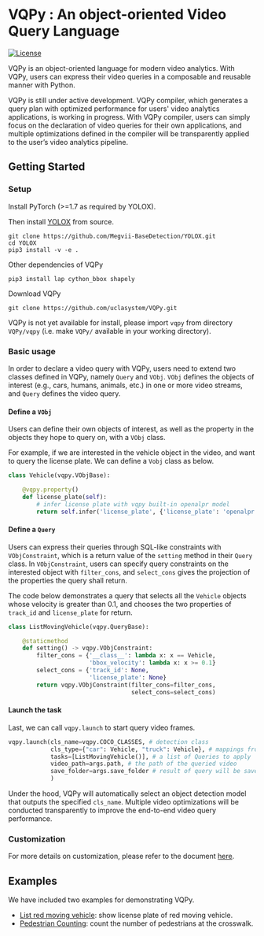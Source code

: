 # VQPy : An object-oriented Video Query Language

[![License](https://img.shields.io/badge/License-Apache_2.0-brightgreen.svg)](https://github.com/uclasystem/VQPy/blob/main/LICENSE)

VQPy is an object-oriented language for modern video analytics. With VQPy, users can express their video queries in a composable and reusable manner with Python.

VQPy is still under active development. VQPy compiler, which generates a query plan with optimized performance for users' video analytics applications, is working in progress. With VQPy compiler, users can simply focus on the declaration of video queries for their own applications, and multiple optimizations defined in the compiler will be transparently applied to the user’s video analytics pipeline.

## Getting Started

### Setup

Install PyTorch (>=1.7 as required by YOLOX).

Then install [YOLOX](https://github.com/Megvii-BaseDetection/YOLOX") from source.

```shell
git clone https://github.com/Megvii-BaseDetection/YOLOX.git
cd YOLOX
pip3 install -v -e .
```

Other dependencies of VQPy

```shell
pip3 install lap cython_bbox shapely
```

Download VQPy

```shell
git clone https://github.com/uclasystem/VQPy.git
```

VQPy is not yet available for install, please import `vqpy` from directory `VQPy/vqpy` (i.e. make `VQPy/` available in your working directory).

### Basic usage

In order to declare a video query with VQPy, users need to extend two classes defined in VQPy, namely `Query` and `VObj`. `VObj` defines the objects of interest (e.g., cars, humans, animals, etc.) in one or more video streams, and `Query` defines the video query.  

#### Define a `VObj`

Users can define their own objects of interest, as well as the property in the objects they hope to query on, with a `VObj` class. 

For example,  if we are interested in the vehicle object in the video, and want to query the license plate. We can define a `Vobj` class as below. 

```python
class Vehicle(vqpy.VObjBase):

    @vqpy.property()
    def license_plate(self):
        # infer license plate with vqpy built-in openalpr model
        return self.infer('license_plate', {'license_plate': 'openalpr'})
```

#### Define a `Query`

Users can express their queries through SQL-like constraints with `VObjConstraint`, which is a return value of the `setting` method in their `Query` class. In `VObjConstraint`, users can specify query constraints on the interested object with `filter_cons`, and `select_cons` gives the projection of the properties the query shall return.

The code below demonstrates a query that selects all the `Vehicle` objects whose velocity is greater than 0.1, and chooses the two properties of `track_id`  and `license_plate` for return.

```python
class ListMovingVehicle(vqpy.QueryBase):

    @staticmethod
    def setting() -> vqpy.VObjConstraint:
        filter_cons = {'__class__': lambda x: x == Vehicle,
                       'bbox_velocity': lambda x: x >= 0.1}
        select_cons = {'track_id': None,
                       'license_plate': None}
        return vqpy.VObjConstraint(filter_cons=filter_cons,
                                   select_cons=select_cons)
```

#### Launch the task

Last, we can call `vqpy.launch` to start query video frames.

```python
vqpy.launch(cls_name=vqpy.COCO_CLASSES, # detection class
            cls_type={"car": Vehicle, "truck": Vehicle}, # mappings from detection class to VObj
            tasks=[ListMovingVehicle()], # a list of Queries to apply
            video_path=args.path, # the path of the queried video
            save_folder=args.save_folder # result of query will be saved as a json file in this folder
            )
```

Under the hood, VQPy will automatically select an object detection model that outputs the specified `cls_name`. Multiple video optimizations will be conducted transparently to improve the end-to-end video query performance. 

### Customization

For more details on customization, please refer to the document [here](https://github.com/uclasystem/VQPy/blob/main/docs/frontend.md#customization).

## Examples

We have included two examples for demonstrating VQPy.

- [List red moving vehicle](examples/list_red_moving_vehicle): show license plate of red moving vehicle.
- [Pedestrian Counting](examples/count_person): count the number of pedestrians at the crosswalk.
